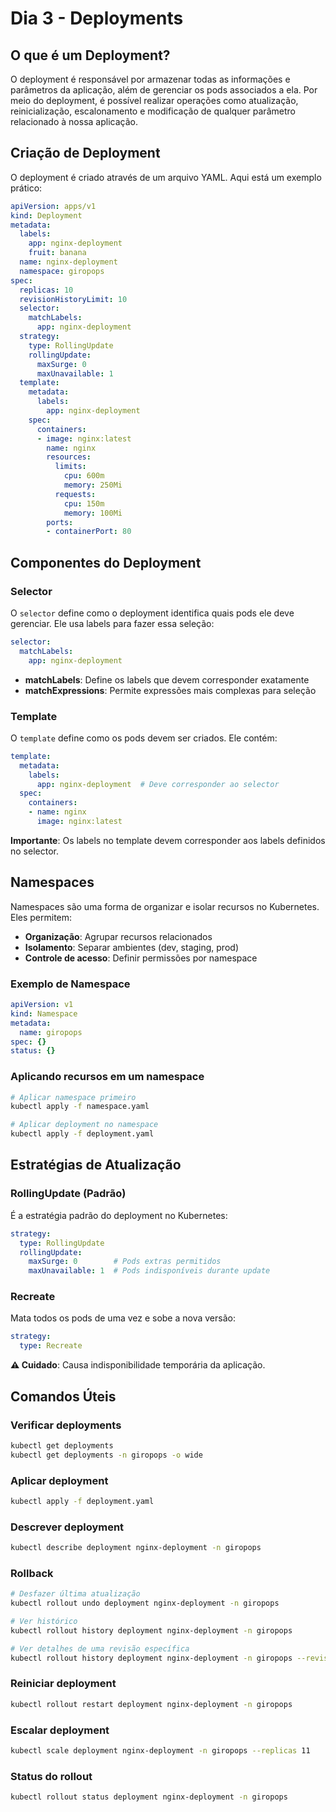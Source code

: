 # Dia 3 - Deployments

## O que é um Deployment?

O deployment é responsável por armazenar todas as informações e parâmetros da aplicação, além de gerenciar os pods associados a ela. Por meio do deployment, é possível realizar operações como atualização, reinicialização, escalonamento e modificação de qualquer parâmetro relacionado à nossa aplicação.

## Criação de Deployment

O deployment é criado através de um arquivo YAML. Aqui está um exemplo prático:

```yaml
apiVersion: apps/v1
kind: Deployment
metadata:
  labels:
    app: nginx-deployment
    fruit: banana   
  name: nginx-deployment
  namespace: giropops
spec:
  replicas: 10   
  revisionHistoryLimit: 10   
  selector:
    matchLabels:
      app: nginx-deployment
  strategy:
    type: RollingUpdate
    rollingUpdate:
      maxSurge: 0
      maxUnavailable: 1
  template:
    metadata:
      labels:
        app: nginx-deployment
    spec:
      containers:
      - image: nginx:latest
        name: nginx
        resources:
          limits:
            cpu: 600m
            memory: 250Mi
          requests:
            cpu: 150m
            memory: 100Mi
        ports:
        - containerPort: 80
```

## Componentes do Deployment

### Selector

O `selector` define como o deployment identifica quais pods ele deve gerenciar. Ele usa labels para fazer essa seleção:

```yaml
selector:
  matchLabels:
    app: nginx-deployment
```

- **matchLabels**: Define os labels que devem corresponder exatamente
- **matchExpressions**: Permite expressões mais complexas para seleção

### Template

O `template` define como os pods devem ser criados. Ele contém:

```yaml
template:
  metadata:
    labels:
      app: nginx-deployment  # Deve corresponder ao selector
  spec:
    containers:
    - name: nginx
      image: nginx:latest
```

**Importante**: Os labels no template devem corresponder aos labels definidos no selector.

## Namespaces

Namespaces são uma forma de organizar e isolar recursos no Kubernetes. Eles permitem:

- **Organização**: Agrupar recursos relacionados
- **Isolamento**: Separar ambientes (dev, staging, prod)
- **Controle de acesso**: Definir permissões por namespace

### Exemplo de Namespace

```yaml
apiVersion: v1
kind: Namespace
metadata:
  name: giropops
spec: {}
status: {}
```

### Aplicando recursos em um namespace

```bash
# Aplicar namespace primeiro
kubectl apply -f namespace.yaml

# Aplicar deployment no namespace
kubectl apply -f deployment.yaml
```

## Estratégias de Atualização

### RollingUpdate (Padrão)

É a estratégia padrão do deployment no Kubernetes:

```yaml
strategy:
  type: RollingUpdate
  rollingUpdate:
    maxSurge: 0        # Pods extras permitidos
    maxUnavailable: 1  # Pods indisponíveis durante update
```

### Recreate

Mata todos os pods de uma vez e sobe a nova versão:

```yaml
strategy:
  type: Recreate
```

**⚠️ Cuidado**: Causa indisponibilidade temporária da aplicação.

## Comandos Úteis

### Verificar deployments
```bash
kubectl get deployments
kubectl get deployments -n giropops -o wide
```

### Aplicar deployment
```bash
kubectl apply -f deployment.yaml
```

### Descrever deployment
```bash
kubectl describe deployment nginx-deployment -n giropops
```

### Rollback
```bash
# Desfazer última atualização
kubectl rollout undo deployment nginx-deployment -n giropops

# Ver histórico
kubectl rollout history deployment nginx-deployment -n giropops

# Ver detalhes de uma revisão específica
kubectl rollout history deployment nginx-deployment -n giropops --revision 6
```

### Reiniciar deployment
```bash
kubectl rollout restart deployment nginx-deployment -n giropops
```

### Escalar deployment
```bash
kubectl scale deployment nginx-deployment -n giropops --replicas 11
```

### Status do rollout
```bash
kubectl rollout status deployment nginx-deployment -n giropops
```
